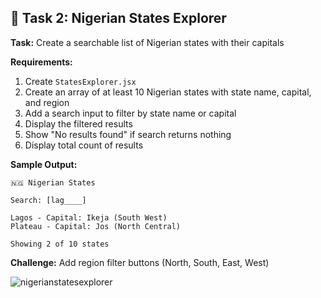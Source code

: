 ## 🎯 Task 2: Nigerian States Explorer

**Task:** Create a searchable list of Nigerian states with their capitals

**Requirements:**
1. Create `StatesExplorer.jsx`
2. Create an array of at least 10 Nigerian states with state name, capital, and region
3. Add a search input to filter by state name or capital
4. Display the filtered results
5. Show "No results found" if search returns nothing
6. Display total count of results

**Sample Output:**
```
🇳🇬 Nigerian States

Search: [lag____]

Lagos - Capital: Ikeja (South West)
Plateau - Capital: Jos (North Central)

Showing 2 of 10 states
```

**Challenge:** Add region filter buttons (North, South, East, West)

![nigerianstatesexplorer]()